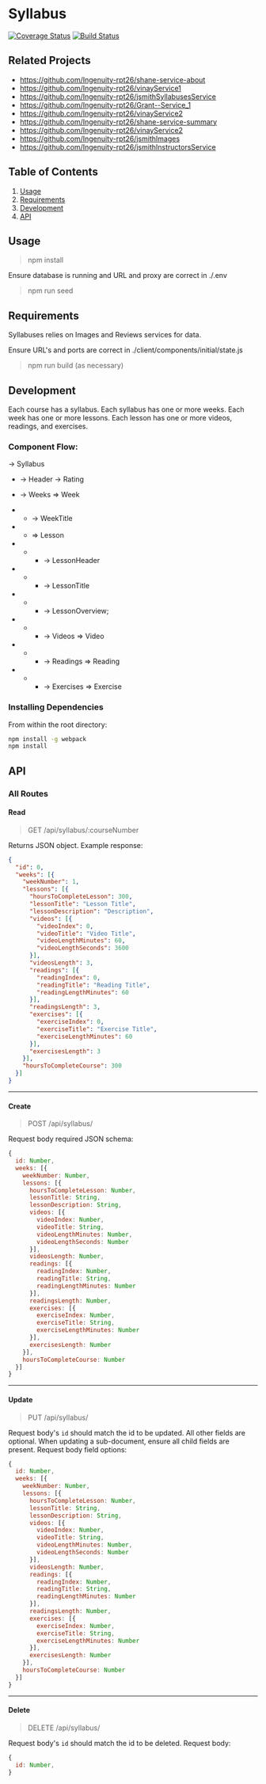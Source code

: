 # Syllabus
[![Coverage Status](https://coveralls.io/repos/github/SDC-Builder/Shane-Syllabus-Service/badge.svg?branch=cleanup)](https://coveralls.io/github/SDC-Builder/Shane-Syllabus-Service?branch=cleanup)
[![Build Status](https://travis-ci.com/SDC-Builder/Shane-Syllabus-Service.svg?branch=master)](https://travis-ci.com/SDC-Builder/Shane-Syllabus-Service)

## Related Projects

  - https://github.com/Ingenuity-rpt26/shane-service-about
  - https://github.com/Ingenuity-rpt26/vinayService1
  - https://github.com/Ingenuity-rpt26/jsmithSyllabusesService
  - https://github.com/Ingenuity-rpt26/Grant--Service_1
  - https://github.com/Ingenuity-rpt26/vinayService2
  - https://github.com/Ingenuity-rpt26/shane-service-summary
  - https://github.com/Ingenuity-rpt26/vinayService2
  - https://github.com/Ingenuity-rpt26/jsmithImages
  - https://github.com/Ingenuity-rpt26/jsmithInstructorsService

## Table of Contents

1. [Usage](#Usage)
2. [Requirements](#requirements)
3. [Development](#development)
4. [API](#api)

## Usage
>npm install

Ensure database is running and URL and proxy are correct in ./.env



> npm run seed


## Requirements

Syllabuses relies on Images and Reviews services for data.

Ensure URL's and ports are correct in ./client/components/initial/state.js

> npm run build (as necessary)

## Development

Each course has a syllabus.  Each syllabus has one or more weeks.  Each week has one or more lessons.  Each lesson has one or more videos, readings, and exercises.

<h3>Component Flow:</h3>

-> Syllabus
* -> Header -> Rating

* -> Weeks =>  Week

* * -> WeekTitle

* * => Lesson

* * * -> LessonHeader

* * * -> LessonTitle

* * * -> LessonOverview;

* * * -> Videos => Video

* * * -> Readings => Reading

* * * -> Exercises => Exercise


### Installing Dependencies

From within the root directory:

```sh
npm install -g webpack
npm install
```

## API
### All Routes

#### Read
>GET /api/syllabus/:courseNumber

Returns JSON object. Example response:
```json
{
  "id": 0,
  "weeks": [{
    "weekNumber": 1,
    "lessons": [{
      "hoursToCompleteLesson": 300,
      "lessonTitle": "Lesson Title",
      "lessonDescription": "Description",
      "videos": [{
        "videoIndex": 0,
        "videoTitle": "Video Title",
        "videoLengthMinutes": 60,
        "videoLengthSeconds": 3600
      }],
      "videosLength": 3,
      "readings": [{
        "readingIndex": 0,
        "readingTitle": "Reading Title",
        "readingLengthMinutes": 60
      }],
      "readingsLength": 3,
      "exercises": [{
        "exerciseIndex": 0,
        "exerciseTitle": "Exercise Title",
        "exerciseLengthMinutes": 60
      }],
      "exercisesLength": 3
    }],
    "hoursToCompleteCourse": 300
  }]
}
```
---
#### Create
>POST /api/syllabus/

Request body required JSON schema:

```javascript
{
  id: Number,
  weeks: [{
    weekNumber: Number,
    lessons: [{
      hoursToCompleteLesson: Number,
      lessonTitle: String,
      lessonDescription: String,
      videos: [{
        videoIndex: Number,
        videoTitle: String,
        videoLengthMinutes: Number,
        videoLengthSeconds: Number
      }],
      videosLength: Number,
      readings: [{
        readingIndex: Number,
        readingTitle: String,
        readingLengthMinutes: Number
      }],
      readingsLength: Number,
      exercises: [{
        exerciseIndex: Number,
        exerciseTitle: String,
        exerciseLengthMinutes: Number
      }],
      exercisesLength: Number
    }],
    hoursToCompleteCourse: Number
  }]
}
```
---
#### Update
>PUT /api/syllabus/

Request body's `id` should match the id to be updated.
All other fields are optional. When updating a sub-document, ensure all child fields are present.
Request body field options:

```javascript
{
  id: Number,
  weeks: [{
    weekNumber: Number,
    lessons: [{
      hoursToCompleteLesson: Number,
      lessonTitle: String,
      lessonDescription: String,
      videos: [{
        videoIndex: Number,
        videoTitle: String,
        videoLengthMinutes: Number,
        videoLengthSeconds: Number
      }],
      videosLength: Number,
      readings: [{
        readingIndex: Number,
        readingTitle: String,
        readingLengthMinutes: Number
      }],
      readingsLength: Number,
      exercises: [{
        exerciseIndex: Number,
        exerciseTitle: String,
        exerciseLengthMinutes: Number
      }],
      exercisesLength: Number
    }],
    hoursToCompleteCourse: Number
  }]
}
```
---
#### Delete
>DELETE /api/syllabus/

Request body's `id` should match the id to be deleted.
Request body:
```javascript
{
  id: Number,
}
```
